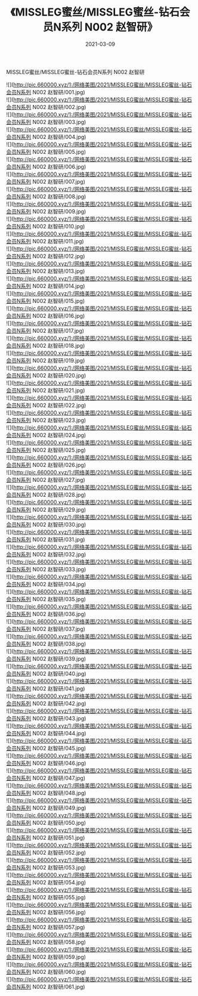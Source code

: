 ﻿---
layout: post
title:  《MISSLEG蜜丝/MISSLEG蜜丝-钻石会员N系列 N002 赵智研》
date:   2021-03-09
img: http://pic.660000.xyz/1:/网络美图/2021/MISSLEG蜜丝/MISSLEG蜜丝-钻石会员N系列 N002 赵智研/000.jpg
categories: [美女, 清纯, 唯美]
---

MISSLEG蜜丝/MISSLEG蜜丝-钻石会员N系列 N002 赵智研

 ![](http://pic.660000.xyz/1:/网络美图/2021/MISSLEG蜜丝/MISSLEG蜜丝-钻石会员N系列 N002 赵智研/001.jpg) <br>![](http://pic.660000.xyz/1:/网络美图/2021/MISSLEG蜜丝/MISSLEG蜜丝-钻石会员N系列 N002 赵智研/002.jpg) <br>![](http://pic.660000.xyz/1:/网络美图/2021/MISSLEG蜜丝/MISSLEG蜜丝-钻石会员N系列 N002 赵智研/003.jpg) <br>![](http://pic.660000.xyz/1:/网络美图/2021/MISSLEG蜜丝/MISSLEG蜜丝-钻石会员N系列 N002 赵智研/004.jpg) <br>![](http://pic.660000.xyz/1:/网络美图/2021/MISSLEG蜜丝/MISSLEG蜜丝-钻石会员N系列 N002 赵智研/005.jpg) <br>![](http://pic.660000.xyz/1:/网络美图/2021/MISSLEG蜜丝/MISSLEG蜜丝-钻石会员N系列 N002 赵智研/006.jpg) <br>![](http://pic.660000.xyz/1:/网络美图/2021/MISSLEG蜜丝/MISSLEG蜜丝-钻石会员N系列 N002 赵智研/007.jpg) <br>![](http://pic.660000.xyz/1:/网络美图/2021/MISSLEG蜜丝/MISSLEG蜜丝-钻石会员N系列 N002 赵智研/008.jpg) <br>![](http://pic.660000.xyz/1:/网络美图/2021/MISSLEG蜜丝/MISSLEG蜜丝-钻石会员N系列 N002 赵智研/009.jpg) <br>![](http://pic.660000.xyz/1:/网络美图/2021/MISSLEG蜜丝/MISSLEG蜜丝-钻石会员N系列 N002 赵智研/010.jpg) <br>![](http://pic.660000.xyz/1:/网络美图/2021/MISSLEG蜜丝/MISSLEG蜜丝-钻石会员N系列 N002 赵智研/011.jpg) <br>![](http://pic.660000.xyz/1:/网络美图/2021/MISSLEG蜜丝/MISSLEG蜜丝-钻石会员N系列 N002 赵智研/012.jpg) <br>![](http://pic.660000.xyz/1:/网络美图/2021/MISSLEG蜜丝/MISSLEG蜜丝-钻石会员N系列 N002 赵智研/013.jpg) <br>![](http://pic.660000.xyz/1:/网络美图/2021/MISSLEG蜜丝/MISSLEG蜜丝-钻石会员N系列 N002 赵智研/014.jpg) <br>![](http://pic.660000.xyz/1:/网络美图/2021/MISSLEG蜜丝/MISSLEG蜜丝-钻石会员N系列 N002 赵智研/015.jpg) <br>![](http://pic.660000.xyz/1:/网络美图/2021/MISSLEG蜜丝/MISSLEG蜜丝-钻石会员N系列 N002 赵智研/016.jpg) <br>![](http://pic.660000.xyz/1:/网络美图/2021/MISSLEG蜜丝/MISSLEG蜜丝-钻石会员N系列 N002 赵智研/017.jpg) <br>![](http://pic.660000.xyz/1:/网络美图/2021/MISSLEG蜜丝/MISSLEG蜜丝-钻石会员N系列 N002 赵智研/018.jpg) <br>![](http://pic.660000.xyz/1:/网络美图/2021/MISSLEG蜜丝/MISSLEG蜜丝-钻石会员N系列 N002 赵智研/019.jpg) <br>![](http://pic.660000.xyz/1:/网络美图/2021/MISSLEG蜜丝/MISSLEG蜜丝-钻石会员N系列 N002 赵智研/020.jpg) <br>![](http://pic.660000.xyz/1:/网络美图/2021/MISSLEG蜜丝/MISSLEG蜜丝-钻石会员N系列 N002 赵智研/021.jpg) <br>![](http://pic.660000.xyz/1:/网络美图/2021/MISSLEG蜜丝/MISSLEG蜜丝-钻石会员N系列 N002 赵智研/022.jpg) <br>![](http://pic.660000.xyz/1:/网络美图/2021/MISSLEG蜜丝/MISSLEG蜜丝-钻石会员N系列 N002 赵智研/023.jpg) <br>![](http://pic.660000.xyz/1:/网络美图/2021/MISSLEG蜜丝/MISSLEG蜜丝-钻石会员N系列 N002 赵智研/024.jpg) <br>![](http://pic.660000.xyz/1:/网络美图/2021/MISSLEG蜜丝/MISSLEG蜜丝-钻石会员N系列 N002 赵智研/025.jpg) <br>![](http://pic.660000.xyz/1:/网络美图/2021/MISSLEG蜜丝/MISSLEG蜜丝-钻石会员N系列 N002 赵智研/026.jpg) <br>![](http://pic.660000.xyz/1:/网络美图/2021/MISSLEG蜜丝/MISSLEG蜜丝-钻石会员N系列 N002 赵智研/027.jpg) <br>![](http://pic.660000.xyz/1:/网络美图/2021/MISSLEG蜜丝/MISSLEG蜜丝-钻石会员N系列 N002 赵智研/028.jpg) <br>![](http://pic.660000.xyz/1:/网络美图/2021/MISSLEG蜜丝/MISSLEG蜜丝-钻石会员N系列 N002 赵智研/029.jpg) <br>![](http://pic.660000.xyz/1:/网络美图/2021/MISSLEG蜜丝/MISSLEG蜜丝-钻石会员N系列 N002 赵智研/030.jpg) <br>![](http://pic.660000.xyz/1:/网络美图/2021/MISSLEG蜜丝/MISSLEG蜜丝-钻石会员N系列 N002 赵智研/031.jpg) <br>![](http://pic.660000.xyz/1:/网络美图/2021/MISSLEG蜜丝/MISSLEG蜜丝-钻石会员N系列 N002 赵智研/032.jpg) <br>![](http://pic.660000.xyz/1:/网络美图/2021/MISSLEG蜜丝/MISSLEG蜜丝-钻石会员N系列 N002 赵智研/033.jpg) <br>![](http://pic.660000.xyz/1:/网络美图/2021/MISSLEG蜜丝/MISSLEG蜜丝-钻石会员N系列 N002 赵智研/034.jpg) <br>![](http://pic.660000.xyz/1:/网络美图/2021/MISSLEG蜜丝/MISSLEG蜜丝-钻石会员N系列 N002 赵智研/035.jpg) <br>![](http://pic.660000.xyz/1:/网络美图/2021/MISSLEG蜜丝/MISSLEG蜜丝-钻石会员N系列 N002 赵智研/036.jpg) <br>![](http://pic.660000.xyz/1:/网络美图/2021/MISSLEG蜜丝/MISSLEG蜜丝-钻石会员N系列 N002 赵智研/037.jpg) <br>![](http://pic.660000.xyz/1:/网络美图/2021/MISSLEG蜜丝/MISSLEG蜜丝-钻石会员N系列 N002 赵智研/038.jpg) <br>![](http://pic.660000.xyz/1:/网络美图/2021/MISSLEG蜜丝/MISSLEG蜜丝-钻石会员N系列 N002 赵智研/039.jpg) <br>![](http://pic.660000.xyz/1:/网络美图/2021/MISSLEG蜜丝/MISSLEG蜜丝-钻石会员N系列 N002 赵智研/040.jpg) <br>![](http://pic.660000.xyz/1:/网络美图/2021/MISSLEG蜜丝/MISSLEG蜜丝-钻石会员N系列 N002 赵智研/041.jpg) <br>![](http://pic.660000.xyz/1:/网络美图/2021/MISSLEG蜜丝/MISSLEG蜜丝-钻石会员N系列 N002 赵智研/042.jpg) <br>![](http://pic.660000.xyz/1:/网络美图/2021/MISSLEG蜜丝/MISSLEG蜜丝-钻石会员N系列 N002 赵智研/043.jpg) <br>![](http://pic.660000.xyz/1:/网络美图/2021/MISSLEG蜜丝/MISSLEG蜜丝-钻石会员N系列 N002 赵智研/044.jpg) <br>![](http://pic.660000.xyz/1:/网络美图/2021/MISSLEG蜜丝/MISSLEG蜜丝-钻石会员N系列 N002 赵智研/045.jpg) <br>![](http://pic.660000.xyz/1:/网络美图/2021/MISSLEG蜜丝/MISSLEG蜜丝-钻石会员N系列 N002 赵智研/046.jpg) <br>![](http://pic.660000.xyz/1:/网络美图/2021/MISSLEG蜜丝/MISSLEG蜜丝-钻石会员N系列 N002 赵智研/047.jpg) <br>![](http://pic.660000.xyz/1:/网络美图/2021/MISSLEG蜜丝/MISSLEG蜜丝-钻石会员N系列 N002 赵智研/048.jpg) <br>![](http://pic.660000.xyz/1:/网络美图/2021/MISSLEG蜜丝/MISSLEG蜜丝-钻石会员N系列 N002 赵智研/049.jpg) <br>![](http://pic.660000.xyz/1:/网络美图/2021/MISSLEG蜜丝/MISSLEG蜜丝-钻石会员N系列 N002 赵智研/050.jpg) <br>![](http://pic.660000.xyz/1:/网络美图/2021/MISSLEG蜜丝/MISSLEG蜜丝-钻石会员N系列 N002 赵智研/051.jpg) <br>![](http://pic.660000.xyz/1:/网络美图/2021/MISSLEG蜜丝/MISSLEG蜜丝-钻石会员N系列 N002 赵智研/052.jpg) <br>![](http://pic.660000.xyz/1:/网络美图/2021/MISSLEG蜜丝/MISSLEG蜜丝-钻石会员N系列 N002 赵智研/053.jpg) <br>![](http://pic.660000.xyz/1:/网络美图/2021/MISSLEG蜜丝/MISSLEG蜜丝-钻石会员N系列 N002 赵智研/054.jpg) <br>![](http://pic.660000.xyz/1:/网络美图/2021/MISSLEG蜜丝/MISSLEG蜜丝-钻石会员N系列 N002 赵智研/055.jpg) <br>![](http://pic.660000.xyz/1:/网络美图/2021/MISSLEG蜜丝/MISSLEG蜜丝-钻石会员N系列 N002 赵智研/056.jpg) <br>![](http://pic.660000.xyz/1:/网络美图/2021/MISSLEG蜜丝/MISSLEG蜜丝-钻石会员N系列 N002 赵智研/057.jpg) <br>![](http://pic.660000.xyz/1:/网络美图/2021/MISSLEG蜜丝/MISSLEG蜜丝-钻石会员N系列 N002 赵智研/058.jpg) <br>![](http://pic.660000.xyz/1:/网络美图/2021/MISSLEG蜜丝/MISSLEG蜜丝-钻石会员N系列 N002 赵智研/059.jpg) <br>![](http://pic.660000.xyz/1:/网络美图/2021/MISSLEG蜜丝/MISSLEG蜜丝-钻石会员N系列 N002 赵智研/060.jpg) <br>![](http://pic.660000.xyz/1:/网络美图/2021/MISSLEG蜜丝/MISSLEG蜜丝-钻石会员N系列 N002 赵智研/061.jpg) <br>